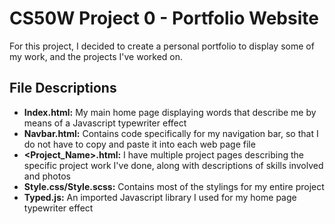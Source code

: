 # CS50W Project 0 - Portfolio Website

For this project, I decided to create a personal portfolio to display some of my work, and the projects I've worked on.

## File Descriptions
- **Index.html:** My main home page displaying words that describe me by means of a Javascript typewriter effect
- **Navbar.html:** Contains code specifically for my navigation bar, so that I do not have to copy and paste it into each web page file
- **<Project_Name>.html:** I have multiple project pages describing the specific project work I've done, along with descriptions of skills involved and photos
- **Style.css/Style.scss:** Contains most of the stylings for my entire project
- **Typed.js:** An imported Javascript library I used for my home page typewriter effect

